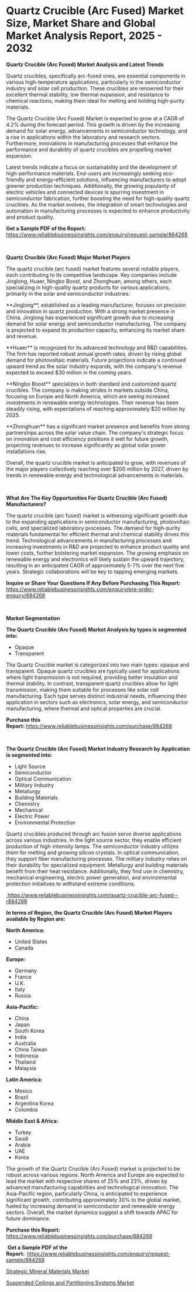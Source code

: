 <p><h1>Quartz Crucible (Arc Fused) Market Size, Market Share and Global Market Analysis Report, 2025 - 2032</h1></p><p><strong>Quartz Crucible (Arc Fused) Market Analysis and Latest Trends</strong></p>
<p><p>Quartz crucibles, specifically arc-fused ones, are essential components in various high-temperature applications, particularly in the semiconductor industry and solar cell production. These crucibles are renowned for their excellent thermal stability, low thermal expansion, and resistance to chemical reactions, making them ideal for melting and holding high-purity materials.</p><p>The Quartz Crucible (Arc Fused) Market is expected to grow at a CAGR of 4.2% during the forecast period. This growth is driven by the increasing demand for solar energy, advancements in semiconductor technology, and a rise in applications within the laboratory and research sectors. Furthermore, innovations in manufacturing processes that enhance the performance and durability of quartz crucibles are propelling market expansion.</p><p>Latest trends indicate a focus on sustainability and the development of high-performance materials. End-users are increasingly seeking eco-friendly and energy-efficient solutions, influencing manufacturers to adopt greener production techniques. Additionally, the growing popularity of electric vehicles and connected devices is spurring investment in semiconductor fabrication, further boosting the need for high-quality quartz crucibles. As the market evolves, the integration of smart technologies and automation in manufacturing processes is expected to enhance productivity and product quality.</p></p>
<p><strong>Get a Sample PDF of the Report:&nbsp;</strong> <a href="https://www.reliablebusinessinsights.com/enquiry/request-sample/884268?utm_campaign=1873&utm_medium=2&utm_source=Github&utm_content=ia&utm_term=01022025&utm_id=quartz-crucible-arc-fused">https://www.reliablebusinessinsights.com/enquiry/request-sample/884268</a></p>
<p>&nbsp;</p>
<p><strong>Quartz Crucible (Arc Fused) Major Market Players</strong></p>
<p><p>The quartz crucible (arc fused) market features several notable players, each contributing to its competitive landscape. Key companies include Jinglong, Huaer, Ningbo Boost, and Zhonghuan, among others, each specializing in high-quality quartz products for various applications, primarily in the solar and semiconductor industries.</p><p>**Jinglong**, established as a leading manufacturer, focuses on precision and innovation in quartz production. With a strong market presence in China, Jinglong has experienced significant growth due to increasing demand for solar energy and semiconductor manufacturing. The company is projected to expand its production capacity, enhancing its market share and revenue.</p><p>**Huaer** is recognized for its advanced technology and R&D capabilities. The firm has reported robust annual growth rates, driven by rising global demand for photovoltaic materials. Future projections indicate a continued upward trend as the solar industry expands, with the company's revenue expected to exceed $30 million in the coming years.</p><p>**Ningbo Boost** specializes in both standard and customized quartz crucibles. The company is making strides in markets outside China, focusing on Europe and North America, which are seeing increased investments in renewable energy technologies. Their revenue has been steadily rising, with expectations of reaching approximately $20 million by 2025.</p><p>**Zhonghuan** has a significant market presence and benefits from strong partnerships across the solar value chain. The company's strategic focus on innovation and cost efficiency positions it well for future growth, projecting revenues to increase significantly as global solar power installations rise.</p><p>Overall, the quartz crucible market is anticipated to grow, with revenues of the major players collectively reaching over $200 million by 2027, driven by trends in renewable energy and technological advancements in materials.</p></p>
<p>&nbsp;</p>
<p><strong>What Are The Key Opportunities For Quartz Crucible (Arc Fused) Manufacturers?</strong></p>
<p><p>The quartz crucible (arc fused) market is witnessing significant growth due to the expanding applications in semiconductor manufacturing, photovoltaic cells, and specialized laboratory processes. The demand for high-purity materials fundamental for efficient thermal and chemical stability drives this trend. Technological advancements in manufacturing processes and increasing investments in R&D are projected to enhance product quality and lower costs, further bolstering market expansion. The growing emphasis on renewable energy and electronics will likely sustain the upward trajectory, resulting in an anticipated CAGR of approximately 5-7% over the next five years. Strategic collaborations will be key to tapping emerging markets.</p></p>
<p><strong>Inquire or Share Your Questions If Any Before Purchasing This Report:</strong> <a href="https://www.reliablebusinessinsights.com/enquiry/pre-order-enquiry/884268?utm_campaign=1873&utm_medium=2&utm_source=Github&utm_content=ia&utm_term=01022025&utm_id=quartz-crucible-arc-fused">https://www.reliablebusinessinsights.com/enquiry/pre-order-enquiry/884268</a></p>
<p>&nbsp;</p>
<p><strong>Market Segmentation</strong></p>
<p><strong>The Quartz Crucible (Arc Fused) Market Analysis by types is segmented into:</strong></p>
<p><ul><li>Opaque</li><li>Transparent</li></ul></p>
<p><p>The Quartz Crucible market is categorized into two main types: opaque and transparent. Opaque quartz crucibles are typically used for applications where light transmission is not required, providing better insulation and thermal stability. In contrast, transparent quartz crucibles allow for light transmission, making them suitable for processes like solar cell manufacturing. Each type serves distinct industrial needs, influencing their application in sectors such as electronics, solar energy, and semiconductor manufacturing, where thermal and optical properties are crucial.</p></p>
<p><strong>Purchase this Report:&nbsp;</strong><a href="https://www.reliablebusinessinsights.com/purchase/884268?utm_campaign=1873&utm_medium=2&utm_source=Github&utm_content=ia&utm_term=01022025&utm_id=quartz-crucible-arc-fused">https://www.reliablebusinessinsights.com/purchase/884268</a></p>
<p>&nbsp;</p>
<p><strong>The Quartz Crucible (Arc Fused) Market Industry Research by Application is segmented into:</strong></p>
<p><ul><li>Light Source</li><li>Semiconductor</li><li>Optical Communication</li><li>Military Industry</li><li>Metallurgy</li><li>Building Materials</li><li>Chemistry</li><li>Mechanical</li><li>Electric Power</li><li>Environmental Protection</li></ul></p>
<p><p>Quartz crucibles produced through arc fusion serve diverse applications across various industries. In the light source sector, they enable efficient production of high-intensity lamps. The semiconductor industry utilizes them for melting and growing silicon crystals. In optical communication, they support fiber manufacturing processes. The military industry relies on their durability for specialized equipment. Metallurgy and building materials benefit from their heat resistance. Additionally, they find use in chemistry, mechanical engineering, electric power generation, and environmental protection initiatives to withstand extreme conditions.</p></p>
<p><a href="https://www.reliablebusinessinsights.com/quartz-crucible-arc-fused--r884268?utm_campaign=1873&utm_medium=2&utm_source=Github&utm_content=ia&utm_term=01022025&utm_id=quartz-crucible-arc-fused">&nbsp;https://www.reliablebusinessinsights.com/quartz-crucible-arc-fused--r884268</a></p>
<p><strong>In terms of Region, the Quartz Crucible (Arc Fused) Market Players available by Region are:</strong></p>
<p>
    <p> <strong> North America: </strong>
        <ul>
            <li>United States</li>
            <li>Canada</li>
        </ul>
        </p> 
    <p> <strong> Europe: </strong>
        <ul>
            <li>Germany</li>
            <li>France</li>
            <li>U.K.</li>
            <li>Italy</li>
            <li>Russia</li>
        </ul>
        </p> 
    <p> <strong> Asia-Pacific: </strong>
        <ul>
            <li>China</li>
            <li>Japan</li>
            <li>South Korea</li>
            <li>India</li>
            <li>Australia</li>
            <li>China Taiwan</li>
            <li>Indonesia</li>
            <li>Thailand</li>
            <li>Malaysia</li>
        </ul>
        </p> 
    <p> <strong> Latin America: </strong>
        <ul>
            <li>Mexico</li>
            <li>Brazil</li>
            <li>Argentina Korea</li>
            <li>Colombia</li>
        </ul>
        </p> 
    <p> <strong> Middle East & Africa: </strong>
        <ul>
            <li>Turkey</li>
            <li>Saudi</li>
            <li>Arabia</li>
            <li>UAE</li>
            <li>Korea</li>
        </ul>
    </p>
    </p>
<p><p>The growth of the Quartz Crucible (Arc Fused) market is projected to be robust across various regions. North America and Europe are expected to lead the market with respective shares of 25% and 23%, driven by advanced manufacturing capabilities and technological innovation. The Asia-Pacific region, particularly China, is anticipated to experience significant growth, contributing approximately 30% to the global market, fueled by increasing demand in semiconductor and renewable energy sectors. Overall, the market dynamics suggest a shift towards APAC for future dominance.</p></p>
<p><strong>Purchase this Report: </strong><a href="https://www.reliablebusinessinsights.com/purchase/884268?utm_campaign=1873&utm_medium=2&utm_source=Github&utm_content=ia&utm_term=01022025&utm_id=quartz-crucible-arc-fused">https://www.reliablebusinessinsights.com/purchase/884268</a></p>
<p>&nbsp;<strong>Get a Sample PDF of the Report:&nbsp;&nbsp;</strong><a href="https://www.reliablebusinessinsights.com/enquiry/request-sample/884268?utm_campaign=1873&utm_medium=2&utm_source=Github&utm_content=ia&utm_term=01022025&utm_id=quartz-crucible-arc-fused">https://www.reliablebusinessinsights.com/enquiry/request-sample/884268</a></p>
<p><strong></strong></p>
<p><p><a href="https://github.com/amoakuolaopa/Market-Research-Report-List-1/blob/main/strategic-mineral-materials-market.md?utm_campaign=1873&utm_medium=2&utm_source=Github&utm_content=ia&utm_term=01022025&utm_id=quartz-crucible-arc-fused">Strategic Mineral Materials Market</a></p><p><a href="https://github.com/aidelndasse/Market-Research-Report-List-1/blob/main/suspended-ceilings-and-partitioning-systems-market.md?utm_campaign=1873&utm_medium=2&utm_source=Github&utm_content=ia&utm_term=01022025&utm_id=quartz-crucible-arc-fused">Suspended Ceilings and Partitioning Systems Market</a></p></p>
